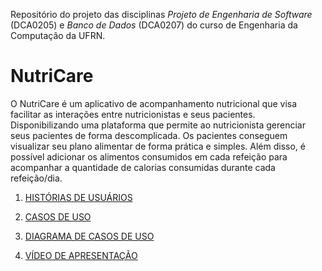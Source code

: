 Repositório do projeto das disciplinas *Projeto de Engenharia de Software* (DCA0205) e *Banco de Dados* (DCA0207) do curso de Engenharia da Computação da UFRN.


# NutriCare
O  NutriCare é um aplicativo de acompanhamento nutricional que visa facilitar as interações entre nutricionistas e seus pacientes. 
Disponibilizando uma plataforma que permite ao nutricionista gerenciar seus pacientes de forma descomplicada. 
Os pacientes conseguem visualizar seu plano alimentar de forma prática e simples. Além disso, é possível adicionar os alimentos consumidos em cada refeição para acompanhar a quantidade de calorias consumidas durante cada refeição/dia. 

1. [HISTÓRIAS DE USUÁRIOS](User_Stories.md) 

2. [CASOS DE USO](Use_Cases.md)

3. [DIAGRAMA DE CASOS DE USO](NutriCare_Diagram.md)  

4. [VÍDEO DE APRESENTAÇÃO](https://drive.google.com/file/d/1LFzc1N9cA6g2FOHycAOkgafLJbvKSTKi/view?usp=drive_link)
